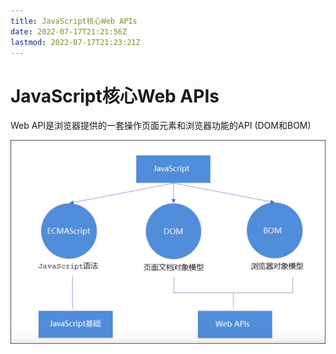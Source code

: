 ```yaml
---
title: JavaScript核心Web APIs
date: 2022-07-17T21:21:56Z
lastmod: 2022-07-17T21:23:21Z
---
```


# JavaScript核心Web APIs

Web API是浏览器提供的一套操作页面元素和浏览器功能的API (DOM和BOM)

![Snipaste_2022-07-17_21-23-18.png](assets/Snipaste_2022-07-17_21-23-18-20220717212321-x7jz4za.png)
